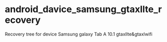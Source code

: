 # android_davice_samsung_gtaxllte_recovery
Recovery tree for device Samsung galaxy Tab A 10.1 gtaxllte&amp;gtaxlwifi
